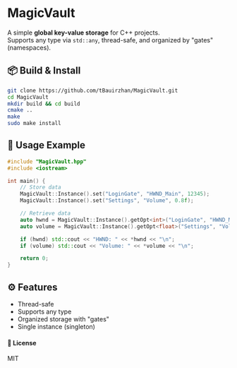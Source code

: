 # MagicVault

A simple **global key-value storage** for C++ projects.  
Supports any type via `std::any`, thread-safe, and organized by "gates" (namespaces).

## 📦 Build & Install

```bash
git clone https://github.com/tBauirzhan/MagicVault.git
cd MagicVault
mkdir build && cd build
cmake ..
make
sudo make install
```
## 🚀 Usage Example
```cpp
#include "MagicVault.hpp"
#include <iostream>

int main() {
    // Store data
    MagicVault::Instance().set("LoginGate", "HWND_Main", 12345);
    MagicVault::Instance().set("Settings", "Volume", 0.8f);

    // Retrieve data
    auto hwnd = MagicVault::Instance().getOpt<int>("LoginGate", "HWND_Main");
    auto volume = MagicVault::Instance().getOpt<float>("Settings", "Volume");

    if (hwnd) std::cout << "HWND: " << *hwnd << "\n";
    if (volume) std::cout << "Volume: " << *volume << "\n";

    return 0;
}
```
## ⚙ Features
- Thread-safe
- Supports any type
- Organized storage with "gates"
- Single instance (singleton)

#### 📜 License

MIT
